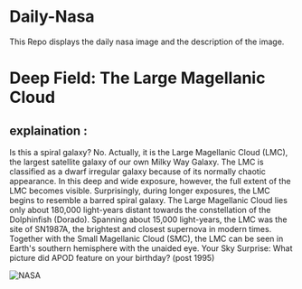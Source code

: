# Daily-Nasa

This Repo displays the daily nasa image and the description of the image.

<!--NASA-->
# Deep Field: The Large Magellanic Cloud
## explaination :

Is this a spiral galaxy? No. Actually, it is the Large Magellanic Cloud (LMC), the largest satellite galaxy of our own Milky Way Galaxy.  The LMC is classified as a dwarf irregular galaxy because of its normally chaotic appearance.  In this deep and wide exposure, however, the full extent of the LMC becomes visible.  Surprisingly, during longer exposures, the LMC begins to resemble a barred spiral galaxy.  The Large Magellanic Cloud lies only about 180,000 light-years distant towards the constellation of the Dolphinfish (Dorado).  Spanning about 15,000 light-years, the LMC was the site of SN1987A, the brightest and closest supernova in modern times. Together with the Small Magellanic Cloud (SMC), the LMC can be seen in Earth's southern hemisphere with the unaided eye.   Your Sky Surprise: What picture did APOD feature on your birthday? (post 1995)

![NASA](https://apod.nasa.gov/apod/image/2303/LmcDeepWide_Beletsky_960.jpg)
<!--/NASA-->
